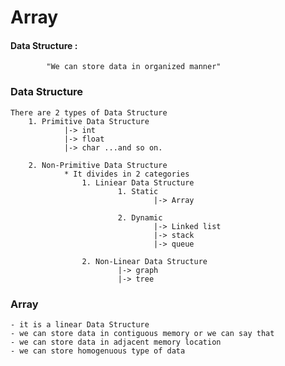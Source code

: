 # Array


#### Data Structure :
            "We can store data in organized manner"
            



### Data Structure

    There are 2 types of Data Structure
        1. Primitive Data Structure
                |-> int
                |-> float
                |-> char ...and so on.
                
        2. Non-Primitive Data Structure
                * It divides in 2 categories
                    1. Liniear Data Structure
                            1. Static
                                    |-> Array
                                    
                            2. Dynamic
                                    |-> Linked list
                                    |-> stack
                                    |-> queue
                                    
                    2. Non-Linear Data Structure
                            |-> graph
                            |-> tree
                            
                            

### Array

    - it is a linear Data Structure
    - we can store data in contiguous memory or we can say that 
    - we can store data in adjacent memory location
    - we can store homogenuous type of data
